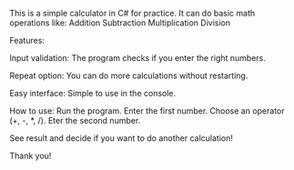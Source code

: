 This is a simple calculator in C# for practice. It can do basic math operations like: Addition Subtraction Multiplication Division

Features:

Input validation: The program checks if you enter the right numbers.

Repeat option: You can do more calculations without restarting.

Easy interface: Simple to use in the console.

How to use: Run the program. Enter the first number. Choose an operator (+, -, *, /). Eter the second number.

See result and decide if you want to do another calculation! 

Thank you!
